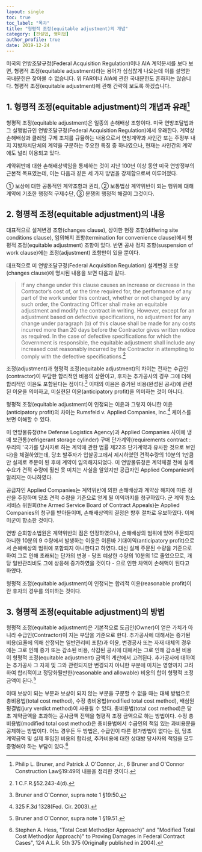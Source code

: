 ```yaml
---
layout: single
toc: true
toc_label: "목차"
title: "형평적 조정(equitable adjustment)의 개념"
category: [건설법, 영미법]
author_profile: true
date: 2019-12-24
---
```

미국의 연방조달규정(Federal Acquisition Regulation)이나 AIA 계약문서를 보다 보면, 형평적 조정(equitable adjustment)라는 용어가 심심찮게 나오는데 이를 설명한 국내문헌은 찾아볼 수 없습니다. 위 FAR이나 AIA에 관한 국내문헌도 흔하지는 않습니다. 형평적 조정(equitable adjustment)에 관해 간략히 보도록 하겠습니다.

## 1. 형평적 조정(equitable adjustment)의 개념과 유래[^1]
형평적 조정(equitable adjustment)은 일종의 손해배상 조항이다. 미국 연방조달법과 그 실행법규인 연방조달규정(Federal Acquisition Regulation)에서 유래한다. 계약상 손해배상과 클레임 구제 조치를 규율하는 내용으로서 연방계약과 사인간 또는 주정부 내지 지방자치단체의 계약을 구분하는 주요한 특징 중 하나였으나, 현재는 사인간의 계약에도 널리 이용되고 있다.

계약위반에 대한 손해배상책임을 통제하는 것이 지난 100년 이상 동안 미국 연방정부의 근본적 목표였는데, 이는 다음과 같은 세 가지 방법을 강제함으로써 이루어졌다.

① 보상에 대한 공통적인 계약조항과 권리, ② 보통법상 계약위반이 되는 행위에 대해 계약에 기초한 행정적 구제수단, ③ 분쟁의 행정적 해결이 그것이다.

## 2. 형평적 조정(equitable adjustment)의 내용
대표적으로 설계변경 조항(changes clause), 상이한 현장 조항(differing site conditions clause), 임의해지 조항(termination for convenience clause)에서 형평적 조정(equitable adjustment) 조항이 있다. 반면 공사 정지 조항(suspension of work clause)에는 조정(adjustment) 조항만이 있을 뿐이다.

대표적으로 미 연방조달규정(Federal Acquisition Regulation) 설계변경 조항(changes clause)에 명시된 내용을 보면 다음과 같다.

> If any change under this clause causes an increase or decrease in the Contractor’s cost of, or the time required for, the
performance of any part of the work under this contract, whether or not changed by any such order, the Contracting Officer shall make an equitable adjustment and modify the contract in writing. However, except for an adjustment based on defective specifications, no adjustment for any change under paragraph (b) of this clause shall be made for any costs incurred more than 20 days before the Contractor gives written notice as required. In the case of defective specifications for which the Government is responsible, the equitable adjustment shall include any increased cost reasonably incurred by the Contractor in attempting to comply with the defective specifications.[^2]

조정(adjustment)과 형평적 조정(equitable adjustment)의 차이는 전자는 수급인(contractor)이 부담한 합리적인 비용의 상환이고, 후자는 추가공사의 경우 그에 더해 합리적인 이윤도 포함된다는 점이다.[^3] 이때의 이윤은 증가된 비용(완성된 공사)에 관련된 이윤을 의미하고, 미실현된 이윤(anticipatory profit)을 의미하는 것이 아니다.

형평적 조정(equitable adjustment)이 인정되는 이윤과 그렇지 아니한 이윤(anticipatory profit)의 차이는 Rumsfeld v. Applied Companies, Inc.[^4] 케이스를 보면 이해할 수 있다.

미 연방물류청(the Defense Logistics Agency)과 Applied Companies 사이에 냉매 보관통(refrigerant storage cylinder) 구매 단가계약(requirements contract : 우리의 '국가를 당사자로 하는 계약에 관한 법률 제22조 단가계약과 유사한 것으로 보인다)을 체결하였는데, 당초 발주자가 입찰공고에서 제시하였던 견적수량의 10분의 1만큼만 실제로 주문이 된 후에 계약이 임의해지되었다. 미 연방물류청은 계약체결 전에 실제 수요가 견적 수량에 훨씬 못 미치는 사실을 알았지만 공급자인 Applied Companies에 알리지는 아니하였다.

공급자인 Applied Companies는 계약위반에 의한 손해배상과 계약상 해지에 따른 정산을 주장하며 당초 견적 수량을 기준으로 얻게 될 이익까지를 청구하였다. 군 계약 항소 서비스 위원회(the Armed Service Board of Contract Appeals)는 Applied Companies의 청구를 받아들이며, 손해배상액의 결정은 향후 절차로 유보하였다. 이에 미군이 항소한 것이다.

연방 순회항소법원은 계약위반의 점은 인정하였으나, 손해배상의 범위에 있어 주문되지 아니한 10분의 9 수량에서 발생하는 이윤은 이른바 기대이익(anticipatory profit)으로서 손해배상의 범위에 포함되지 아니한다고 하였다. 대신 실제 주문된 수량을 기준으로 하여 그로 인해 초래되는 단가의 변경 - 당초 예상한 수량의 10분의 1로 줄었으므로, 개당 일반관리비도 그에 상응해 증가하였을 것이다 - 으로 인한 차액이 손해액이 된다고 하였다.

형평적 조정(equitable adjustment)이 인정되는 합리적 이윤(reasonable profit)이란 후자의 경우를 의미하는 것이다.

## 3. 형평적 조정(equitable adjustment)의 방법
형평적 조정(equitable adjustment)은 기본적으로 도급인(Owner)이 얻은 가치가 아니라 수급인(Contractor)이 지는 부담을 기준으로 한다. 추가공사에 대해서는 증가된 비용(요율에 의해 산정되는 일반관리비 포함)과 이윤, 변경공사 또는 자재 대체의 경우에는 그로 인해 증가 또는 감소된 비용, 삭감된 공사에 대해서는 그로 인해 감소된 비용이 형평적 조정(equitable adjustment) 금액의 계산에서 고려된다. 추가공사에 대하여는 추가공사 그 자체 및 그와 관련되지만 변경되지 아니한 부분에 미치는 영향까지 고려하여 합리적이고 정당화될만한(reasonable and allowable) 비용의 합이 형평적 조정 금액이 된다.[^5]

이때 보상이 되는 부분과 보상이 되지 않는 부분을 구분할 수 없을 때는 대체 방법으로 총비용법(total cost method), 수정 총비용법(modified total cost method), 배심원 평결법(jury verdict method)이 사용될 수 있다. 총비용법(total cost method)은 당초 계약금액을 초과하는 공사금액 전액을 형평적 조정 금액으로 하는 방법이다. 수정 총비용법(modified total cost method)은 총비용법에서 수급인의 책임 있는 과비용분을 공제하는 방법이다. 어느 경우든 두 방법은, 수급인이 다른 평가방법이 없다는 점, 당초 계약금액 및 실제 투입된 비용의 합리성, 추가비용에 대한 상대방 당사자의 책임을 모두 증명해야 하는 부담이 있다.[^6]



[^1]: Philip L. Bruner, and Patrick J. O'Connor, Jr., 6 Bruner and O'Connor Construction Law§19:49의 내용을 정리한 것이다.
[^2]: 1 C.F.R.§52.243-4(d).
[^3]: Bruner and O'Connor, supra note 1 §19:50.
[^4]: 325 F.3d 1328(Fed. Cir. 2003).
[^5]: Bruner and O'Connor, supra note 1 §19.51.
[^6]: Stephen A. Hess, "Total Cost Method(or Approach)" and "Modified Total Cost Method(or Approach)" to Proving Damages in Federal Contract Cases", 124 A.L.R. 5th 375 (Originally published in 2004).
